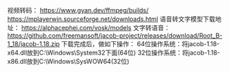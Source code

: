 视频转码：
    https://www.gyan.dev/ffmpeg/builds/
    https://mplayerwin.sourceforge.net/downloads.html
语音转文字模型下载地址： https://alphacephei.com/vosk/models
文字转语音：https://github.com/freemansoft/jacob-project/releases/download/Root_B-1_18/jacob-1.18.zip
    下载完成后，做如下操作：
    64位操作系统：将jacob-1.18-x64.dll放到C:\Windows\System32下面(64位)
    32位操作系统：将jacob-1.18-x86.dll放到C:\Windows\SysWOW64(32位)